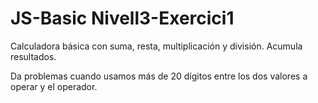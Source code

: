 # JS-Basic Nivell3-Exercici1

Calculadora básica con suma, resta, multiplicación y división. Acumula resultados.

Da problemas cuando usamos más de 20 dígitos entre los dos valores a operar y el operador.

